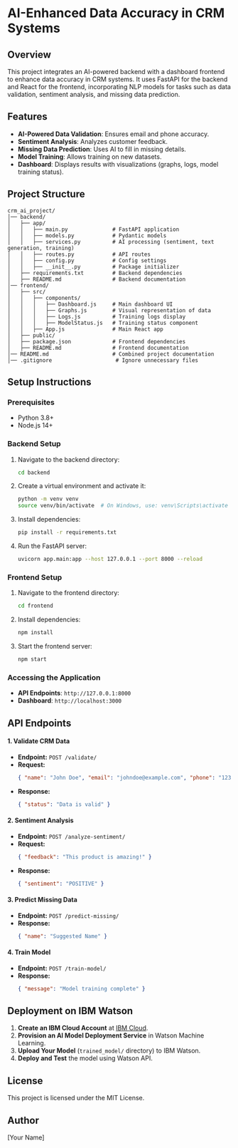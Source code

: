 # AI-Enhanced Data Accuracy in CRM Systems

## Overview
This project integrates an AI-powered backend with a dashboard frontend to enhance data accuracy in CRM systems. It uses FastAPI for the backend and React for the frontend, incorporating NLP models for tasks such as data validation, sentiment analysis, and missing data prediction.

## Features
- **AI-Powered Data Validation**: Ensures email and phone accuracy.
- **Sentiment Analysis**: Analyzes customer feedback.
- **Missing Data Prediction**: Uses AI to fill in missing details.
- **Model Training**: Allows training on new datasets.
- **Dashboard**: Displays results with visualizations (graphs, logs, model training status).

## Project Structure
```
crm_ai_project/
│── backend/
│   ├── app/
│   │   ├── main.py              # FastAPI application
│   │   ├── models.py            # Pydantic models
│   │   ├── services.py          # AI processing (sentiment, text generation, training)
│   │   ├── routes.py            # API routes
│   │   ├── config.py            # Config settings
│   │   ├── __init__.py          # Package initializer
│   ├── requirements.txt         # Backend dependencies
│   ├── README.md                # Backend documentation
│── frontend/
│   ├── src/
│   │   ├── components/
│   │   │   ├── Dashboard.js     # Main dashboard UI
│   │   │   ├── Graphs.js        # Visual representation of data
│   │   │   ├── Logs.js          # Training logs display
│   │   │   ├── ModelStatus.js   # Training status component
│   │   ├── App.js               # Main React app
│   ├── public/
│   ├── package.json             # Frontend dependencies
│   ├── README.md                # Frontend documentation
│── README.md                    # Combined project documentation
│── .gitignore                    # Ignore unnecessary files
```

## Setup Instructions
### Prerequisites
- Python 3.8+
- Node.js 14+

### Backend Setup
1. Navigate to the backend directory:
   ```sh
   cd backend
   ```
2. Create a virtual environment and activate it:
   ```sh
   python -m venv venv
   source venv/bin/activate  # On Windows, use: venv\Scripts\activate
   ```
3. Install dependencies:
   ```sh
   pip install -r requirements.txt
   ```
4. Run the FastAPI server:
   ```sh
   uvicorn app.main:app --host 127.0.0.1 --port 8000 --reload
   ```

### Frontend Setup
1. Navigate to the frontend directory:
   ```sh
   cd frontend
   ```
2. Install dependencies:
   ```sh
   npm install
   ```
3. Start the frontend server:
   ```sh
   npm start
   ```

### Accessing the Application
- **API Endpoints**: `http://127.0.0.1:8000`
- **Dashboard**: `http://localhost:3000`

## API Endpoints
#### 1. Validate CRM Data
- **Endpoint:** `POST /validate/`
- **Request:**
  ```json
  { "name": "John Doe", "email": "johndoe@example.com", "phone": "1234567890" }
  ```
- **Response:**
  ```json
  { "status": "Data is valid" }
  ```

#### 2. Sentiment Analysis
- **Endpoint:** `POST /analyze-sentiment/`
- **Request:**
  ```json
  { "feedback": "This product is amazing!" }
  ```
- **Response:**
  ```json
  { "sentiment": "POSITIVE" }
  ```

#### 3. Predict Missing Data
- **Endpoint:** `POST /predict-missing/`
- **Response:**
  ```json
  { "name": "Suggested Name" }
  ```

#### 4. Train Model
- **Endpoint:** `POST /train-model/`
- **Response:**
  ```json
  { "message": "Model training complete" }
  ```

## Deployment on IBM Watson
1. **Create an IBM Cloud Account** at [IBM Cloud](https://cloud.ibm.com/).
2. **Provision an AI Model Deployment Service** in Watson Machine Learning.
3. **Upload Your Model** (`trained_model/` directory) to IBM Watson.
4. **Deploy and Test** the model using Watson API.

## License
This project is licensed under the MIT License.

## Author
[Your Name]

